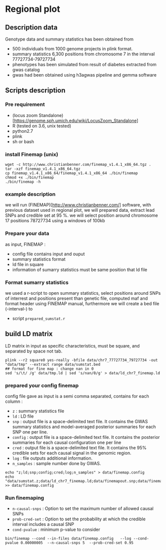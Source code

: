 # Regional plot 
## Description data

Genotype data and summary statistics has been obtained from
* 500 individuals from 1000 genome projects in plink format.
* summary statistics 6,300 positions from chromosome 7 in the interval 77727734-79727734
* phenotypes has been simulated from result of diabetes extracted from gwas catalog
* gwas had been obtained using h3agwas pipeline and gemma software


## Scripts description 

### Pre requirement
* (locus zoom Standalone)[https://genome.sph.umich.edu/wiki/LocusZoom_Standalone]
 * R (tested on 3.6, unix tested)
 * python2.7
 * plink
 * sh or bash

### install Finemap (unix)

```
wget -c http://www.christianbenner.com/finemap_v1.4.1_x86_64.tgz .
tar -xzf finemap_v1.4.1_x86_64.tgz 
cp finemap_v1.4.1_x86_64/finemap_v1.4.1_x86_64 ./bin/finemap
chmod +x ./bin/finemap
./bin/finemap -h
```

### example description

we will run (FINEMAP)[http://www.christianbenner.com/] software, with previous dataset used in regional plot, we will prepared data, extract lead SNPs and credible set at 95 %. we will select position around chromosome 17 positions 78727734 using a windows of 100kb

### Prepare your data
as input, FINEMAP :
* config file contains input and ouput
* summary statistics format
* ld file in square
* information of sumarry statistics must be same position that ld file


### Format sumarry statistics 
we used a r-script to open summary statistics, select positions around SNPs of interrest and positions present than genetic file, computed maf and format header using FINEMAP manual, furthermore we will create a bed file (-interval-) to 
* script `prepared_sumstat.r`

## build LD matrix
LD matrix in input as specific characteristics, must be square, and separated by space not tab.


```
plink --r2 square0 yes-really -bfile data/chr7_77727734_79727734 -out "data/tmp" --extract range data/sumstat.bed
## format for fine map : change nan in 0
sed 's/\t/ /g' data/tmp.ld | sed 's/nan/0/g' > data/ld_chr7_finemap.ld
```
### prepared your config finemap
config file gave as input is a semi comma separated, contains for each column :
 * `z` : summary statistics file 
 * `ld` : LD file 
 * `snp` : output file is a space-delimited text file. It contains the GWAS summary statistics and model-averaged posterior summaries for each SNP one per line.
 * `config` :  output file is a space-delimited text file. It contains the posterior summaries for each causal configuration one per line 
 * `cred` :  output file is a space-delimited text file. It contains the 95% credible sets for each causal signal in the genomic region.
 * `log` :  file outputs additional information. 
 * `n_samples` : sample number done by GWAS.

```
echo "z;ld;snp;config;cred;log;n_samples" > data/finemap.config
echo "data/sumstat.z;data/ld_chr7_finemap.ld;data/finemapout.snp;data/finemapout.config;data/finemapout.cred;data/finemapout.log;500" >> data/finemap.config
```

### Run finemaping
* `n-causal-snps` : Option to set the maximum number of allowed causal SNPs
* `prob-cred-set` : Option to set the probability at which the credible interval includes a causal SNP
* `cond-pvalue` : minimum p-value to consider
```
bin/finemap --cond --in-files data/finemap.config   --log --cond-pvalue 0.00000005  --n-causal-snps 5  --prob-cred-set 0.95
```

